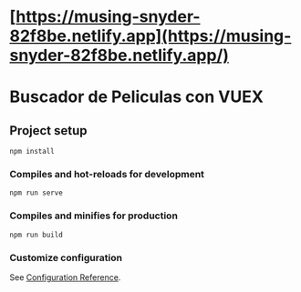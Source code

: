 # [https://musing-snyder-82f8be.netlify.app](https://musing-snyder-82f8be.netlify.app/)

# Buscador de Peliculas con VUEX

## Project setup

```
npm install
```

### Compiles and hot-reloads for development

```
npm run serve
```

### Compiles and minifies for production

```
npm run build
```

### Customize configuration

See [Configuration Reference](https://cli.vuejs.org/config/).
